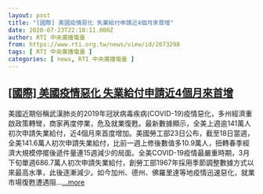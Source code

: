 ```yaml
---
layout: post
title: "[國際] 美國疫情惡化 失業給付申請近4個月來首增"
date: 2020-07-23T22:18:11.000Z
author: RTI 中央廣播電臺
from: https://www.rti.org.tw/news/view/id/2073298
tags: [ RTI 中央廣播電臺 ]
categories: [ news, RTI 中央廣播電臺 ]
---
```

<!--1595542691000-->
[[國際] 美國疫情惡化 失業給付申請近4個月來首增](https://www.rti.org.tw/news/view/id/2073298)
------

<div>
美國近期俗稱武漢肺炎的2019年冠狀病毒疾病(COVID-19)疫情惡化，多州經濟重啟政策轉彎，商家再度停業，危及就業復甦。最新數據顯示，全美上週逾141萬人初次申請失業給付，近4個月來首度增加。美國勞工部23日公布，截至18日當週，全美141.6萬人初次申請失業給付，比前一週上修後數值多10.9萬人，扭轉春季經濟大規模停擺後遞件量連15週減少的局面。全美COVID-19疫情最嚴重時期，3月下旬單週686.7萬人初次申請失業給付，創勞工部1967年採用季節調整數據方式以來最高水準，此後逐漸減少。如今加州、德州、佛羅里達等地疫情迅速惡化，就業市場復甦遭遇阻...<a target="_blank" href="https://www.rti.org.tw/news/view/id/2073298">...more</a>
</div>
